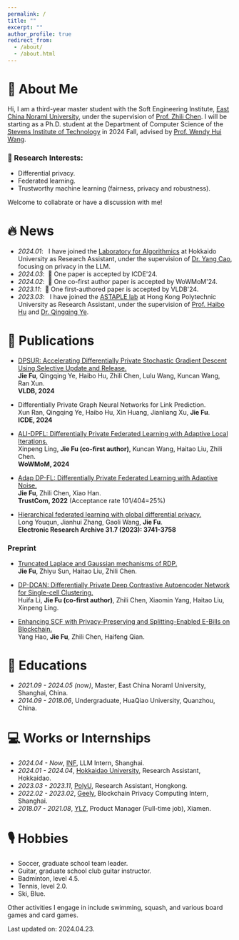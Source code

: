 ```yaml
---
permalink: /
title: ""
excerpt: ""
author_profile: true
redirect_from: 
  - /about/
  - /about.html
---
```


# 🧐 About Me
Hi, I am a third-year master student with the Soft Engineering Institute, [East China Noraml University](https://english.ecnu.edu.cn/), under the supervision of [Prof. Zhili Chen](https://faculty.ecnu.edu.cn/_s43/czl2/main.psp). 
I will be starting as a Ph.D. student at the Department of Computer Science of the [Stevens Institute of Technology](https://www.stevens.edu/) in 2024 Fall, advised by [Prof. Wendy Hui Wang](https://sites.google.com/view/wendy-wang/home).

[//]: # (From March 2023 to November 2023, I worked as a Research Assistant at the [ASTAPLE lab]&#40;https://www.astaple.com/&#41; of Hong Kong Polytechnic University, under the supervision of [Prof. Haibo Hu]&#40;https://haibohu.org/&#41; and [Dr. Qingqing Ye]&#40;https://www.qingqingye.net/&#41;. )

### 🤔 Research Interests:
* Differential privacy.
* Federated learning.
* Trustworthy machine learning (fairness, privacy and robustness).

Welcome to collabrate or have a discussion with me!

# 🔥 News
- *2024.01*: &nbsp; I have joined the [Laboratory for Algorithmics](https://www-alg.ist.hokudai.ac.jp/?page_id=321&lang=en) at Hokkaido University as Research Assistant, under the supervision of [Dr. Yang Cao](https://yangcao88.github.io/), focusing on privacy in the LLM. 
- *2024.03*: &nbsp;🎉 One paper is accepted by ICDE'24. 
- *2024.02*: &nbsp;🎉 One co-first author paper is accepted by WoWMoM'24. 
- *2023.11*: &nbsp;🎉 One first-authored paper is accepted by VLDB'24. 
- *2023.03*: &nbsp; I have joined the [ASTAPLE lab](https://www.astaple.com/) at Hong Kong Polytechnic University as Research Assistant, under the supervision of [Prof. Haibo Hu](https://haibohu.org/) and [Dr. Qingqing Ye](https://www.qingqingye.net/). 

# 📝 Publications 

[//]: # (<div class='paper-box'><div class='paper-box-image'><div><div class="badge">CVPR 2016</div><img src='images/500x300.png' alt="sym" width="100%"></div></div>)

[//]: # (<div class='paper-box-text' markdown="1">)

[//]: # ()
[//]: # ([Deep Residual Learning for Image Recognition]&#40;https://openaccess.thecvf.com/content_cvpr_2016/papers/He_Deep_Residual_Learning_CVPR_2016_paper.pdf&#41;)

[//]: # ()
[//]: # (**Kaiming He**, Xiangyu Zhang, Shaoqing Ren, Jian Sun)

[//]: # ()
[//]: # ([**Project**]&#40;https://scholar.google.com/citations?view_op=view_citation&hl=zh-CN&user=DhtAFkwAAAAJ&citation_for_view=DhtAFkwAAAAJ:ALROH1vI_8AC&#41; <strong><span class='show_paper_citations' data='DhtAFkwAAAAJ:ALROH1vI_8AC'></span></strong>)

[//]: # (- Lorem ipsum dolor sit amet, consectetur adipiscing elit. Vivamus ornare aliquet ipsum, ac tempus justo dapibus sit amet. )

[//]: # (</div>)

[//]: # (</div>)

<div>

* [DPSUR: Accelerating Differentially Private Stochastic Gradient Descent Using Selective Update and Release.](https://arxiv.org/abs/2211.07218)\
**Jie Fu**, Qingqing Ye, Haibo Hu, Zhili Chen, Lulu Wang, Kuncan Wang, Ran Xun.\
**VLDB, 2024** 


* Differentially Private Graph Neural Networks for Link Prediction. \
Xun Ran, Qingqing Ye, Haibo Hu, Xin Huang, Jianliang Xu, **Jie Fu**. \
**ICDE, 2024** 


* [ALI-DPFL: Differentially Private Federated Learning with Adaptive Local Iterations.](https://arxiv.org/abs/2308.10457)\
Xinpeng Ling, **Jie Fu (co-first author)**, Kuncan Wang, Haitao Liu, Zhili Chen.\
**WoWMoM, 2024** 

* [Adap DP-FL: Differentially Private Federated Learning with Adaptive Noise.](https://ieeexplore.ieee.org/abstract/document/10063613)\
**Jie Fu**, Zhili Chen, Xiao Han.\
**TrustCom, 2022**  (Acceptance rate 101/404=25%) 




* [Hierarchical federated learning with global differential privacy.](https://www.aimspress.com/aimspress-data/era/2023/7/PDF/era-31-07-190.pdf)\
Long Youqun, Jianhui Zhang, Gaoli Wang, **Jie Fu**.\
**Electronic Research Archive 31.7 (2023): 3741-3758** 
</div>

### Preprint
* [Truncated Laplace and Gaussian mechanisms of RDP.](https://arxiv.org/abs/2309.12647)\
**Jie Fu**, Zhiyu Sun, Haitao Liu, Zhili Chen.


* [DP-DCAN: Differentially Private Deep Contrastive Autoencoder Network for Single-cell Clustering.](https://arxiv.org/abs/2311.03410)\
Huifa Li, **Jie Fu (co-first author)**, Zhili Chen, Xiaomin Yang, Haitao Liu, Xinpeng Ling.


* [Enhancing SCF with Privacy-Preserving and Splitting-Enabled E-Bills on Blockchain.](https://arxiv.org/abs/2308.10457)\
Yang Hao, **Jie Fu**, Zhili Chen, Haifeng Qian.


[//]: # (# 🎖 Honors and Awards)

[//]: # (- *2021.10* Lorem ipsum dolor sit amet, consectetur adipiscing elit. Vivamus ornare aliquet ipsum, ac tempus justo dapibus sit amet. )

[//]: # (- *2021.09* Lorem ipsum dolor sit amet, consectetur adipiscing elit. Vivamus ornare aliquet ipsum, ac tempus justo dapibus sit amet. )

# 📖 Educations
- *2021.09 - 2024.05 (now)*, Master, East China Noraml University, Shanghai, China. 
- *2014.09 - 2018.06*, Undergraduate, HuaQiao University, Quanzhou, China. 

[//]: # (# 💬 Invited Talks)

[//]: # (- *2021.06*, Lorem ipsum dolor sit amet, consectetur adipiscing elit. Vivamus ornare aliquet ipsum, ac tempus justo dapibus sit amet. )

[//]: # (- *2021.03*, Lorem ipsum dolor sit amet, consectetur adipiscing elit. Vivamus ornare aliquet ipsum, ac tempus justo dapibus sit amet.  \| [\[video\]]&#40;https://github.com/&#41;)

# 💻 Works or Internships
- *2024.04 - Now*, [INF](https://www.infly.cn/), LLM Intern, Shanghai.
- *2024.01 - 2024.04*, [Hokkaidao University](https://www.hokudai.ac.jp/), Research Assistant, Hokkaidao.
- *2023.03 - 2023.11*, [PolyU](https://www.polyu.edu.hk/), Research Assistant, Hongkong.
- *2022.02 - 2023.02*, [Geely](https://www.geelydt.com/), Blockchain Privacy Computing Intern, Shanghai.
- *2018.07 - 2021.08*, [YLZ](http://www.ylzinfo.com/), Product Manager (Full-time job), Xiamen.

# 🎙 Hobbies
- Soccer, graduate school team leader. 
- Guitar, graduate school club guitar instructor.
- Badminton, level 4.5.
- Tennis, level 2.0.
- Ski, Blue.

Other activities I engage in include swimming, squash, and various board games and card games.

Last updated on: 2024.04.23.